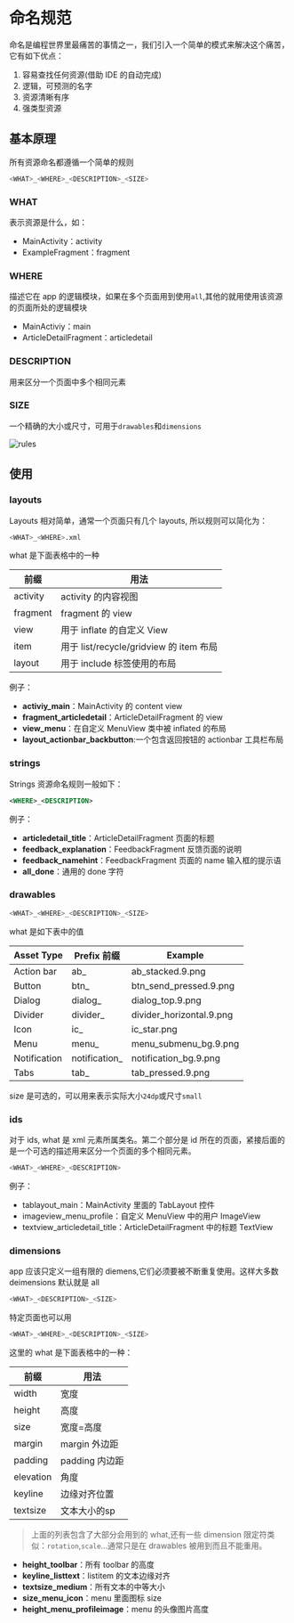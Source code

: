 # 命名规范

命名是编程世界里最痛苦的事情之一，我们引入一个简单的模式来解决这个痛苦，它有如下优点：

1. 容易查找任何资源(借助 IDE 的自动完成)
2. 逻辑，可预测的名字
3. 资源清晰有序
4. 强类型资源

## 基本原理

所有资源命名都遵循一个简单的规则

```bash
<WHAT>_<WHERE>_<DESCRIPTION>_<SIZE>
```

### WHAT

表示资源是什么，如：

* MainActivity：activity
* ExampleFragment：fragment

### WHERE

描述它在 app 的逻辑模块，如果在多个页面用到使用`all`,其他的就用使用该资源的页面所处的逻辑模块

* MainActiviy：main
* ArticleDetailFragment：articledetail

### DESCRIPTION

用来区分一个页面中多个相同元素

### SIZE

一个精确的大小或尺寸，可用于`drawables`和`dimensions`

![rules](https://i.imgur.com/Mn7bKeq.png)

## 使用

### layouts

Layouts 相对简单，通常一个页面只有几个 layouts, 所以规则可以简化为：

```bash
<WHAT>_<WHERE>.xml
```

what 是下面表格中的一种

| 前缀 | 用法 |
| --- | --- |
| activity | activity 的内容视图 |
| fragment | fragment 的 view |
| view | 用于 inflate 的自定义 View |
| item | 用于 list/recycle/gridview 的 item 布局 |
| layout | 用于 include 标签使用的布局 |

例子：

* **activiy_main**：MainActivity 的 content view
* **fragment_articledetail**：ArticleDetailFragment 的 view
* **view_menu**：在自定义 MenuView 类中被 inflated 的布局
* **layout_actionbar_backbutton**:一个包含返回按钮的 actionbar 工具栏布局

### strings

Strings 资源命名规则一般如下：

```xml
<WHERE>_<DESCRIPTION>
```

例子：

* **articledetail_title**：ArticleDetailFragment 页面的标题
* **feedback_explanation**：FeedbackFragment 反馈页面的说明
* **feedback_namehint**：FeedbackFragment 页面的 name 输入框的提示语
* **all_done**：通用的 done 字符

### drawables

```bash
<WHAT>_<WHERE>_<DESCRIPTION>_<SIZE>
```

what 是如下表中的值

| Asset Type | Prefix 前缀 | Example |
|--------------|--------------|-----------|
| Action bar | ab_ | ab_stacked.9.png |
| Button | btn_ | btn_send_pressed.9.png |
| Dialog | dialog_ | dialog_top.9.png |
| Divider | divider_ | divider_horizontal.9.png |
| Icon | ic_ | ic_star.png |
| Menu | menu_ | menu_submenu_bg.9.png |
| Notification | notification_ | notification_bg.9.png |
| Tabs | tab_ | tab_pressed.9.png |

size 是可选的，可以用来表示实际大小`24dp`或尺寸`small`

### ids

对于 ids, what 是 xml 元素所属类名。第二个部分是 id 所在的页面，紧接后面的是一个可选的描述用来区分一个页面的多个相同元素。

```bash
<WHAT>_<WHERE>_<DESCRIPTION>
```

例子：

* tablayout_main：MainActivity 里面的 TabLayout 控件
* imageview_menu_profile：自定义 MenuView 中的用户 ImageView
* textview_articledetail_title：ArticleDetailFragment 中的标题 TextView

### dimensions

app 应该只定义一组有限的 diemens,它们必须要被不断重复使用。这样大多数deimensions 默认就是 all

```bash
<WHAT>_<DESCRIPTION>_<SIZE>
```

特定页面也可以用

```bash
<WHAT>_<WHERE>_<DESCRIPTION>_<SIZE>
```

这里的 what 是下面表格中的一种：

| 前缀 | 用法 |
| --- | --- |
| width | 宽度 |
| height | 高度 |
| size | 宽度=高度 |
| margin | margin 外边距 |
| padding | padding 内边距 |
| elevation | 角度 |
| keyline | 边缘对齐位置 |
| textsize | 文本大小的sp |

> 上面的列表包含了大部分会用到的 what,还有一些 dimension 限定符类似：`rotation`,`scale`...通常只是在 drawables 被用到而且不能重用。

* **height_toolbar**：所有 toolbar 的高度
* **keyline_listtext**：listitem 的文本边缘对齐
* **textsize_medium**：所有文本的中等大小
* **size_menu_icon**：menu 里面图标 size
* **height_menu_profileimage**：menu 的头像图片高度